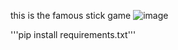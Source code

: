 this is the famous stick game 
![image](https://github.com/OriginalBugle/stick_game/assets/149625219/0ec588a8-fe04-4203-8878-a34ced045bb0)


'''pip install requirements.txt'''
